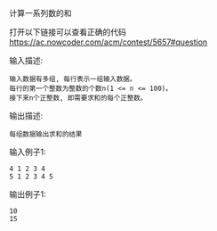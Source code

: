 计算一系列数的和

打开以下链接可以查看正确的代码
https://ac.nowcoder.com/acm/contest/5657#question



输入描述:
```
输入数据有多组, 每行表示一组输入数据。
每行的第一个整数为整数的个数n(1 <= n <= 100)。
接下来n个正整数, 即需要求和的每个正整数。
```
输出描述:
```
每组数据输出求和的结果
```
输入例子1:
```
4 1 2 3 4
5 1 2 3 4 5
```
输出例子1:
```
10
15
```